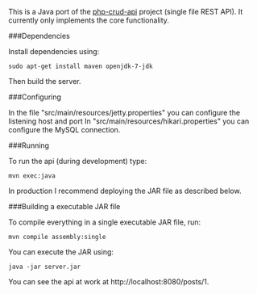 

This is a Java port of the [php-crud-api](https://github.com/mevdschee/php-crud-api) project (single file REST API). It currently only implements the core functionality.

###Dependencies

Install dependencies using:

    sudo apt-get install maven openjdk-7-jdk

Then build the server.

###Configuring

In the file "src/main/resources/jetty.properties" you can configure the listening host and port
In "src/main/resources/hikari.properties" you can configure the MySQL connection.

###Running

To run the api (during development) type:

    mvn exec:java

In production I recommend deploying the JAR file as described below.

###Building a executable JAR file

To compile everything in a single executable JAR file, run:

    mvn compile assembly:single

You can execute the JAR using:

    java -jar server.jar

You can see the api at work at http://localhost:8080/posts/1.
